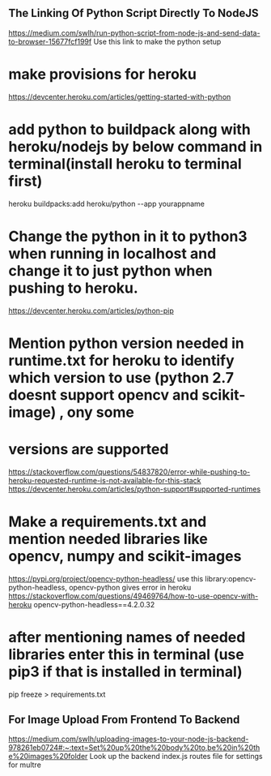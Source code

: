 ## The Linking Of Python Script Directly To NodeJS
https://medium.com/swlh/run-python-script-from-node-js-and-send-data-to-browser-15677fcf199f
Use this link to make the python setup 

# make provisions for heroku
https://devcenter.heroku.com/articles/getting-started-with-python

# add python to buildpack along with heroku/nodejs by below command in terminal(install heroku to terminal first)
heroku buildpacks:add heroku/python --app yourappname


# Change the python in it to python3 when running in localhost and change it to just python when pushing to heroku. 
https://devcenter.heroku.com/articles/python-pip

# Mention python version needed in runtime.txt for heroku to identify which version to use (python 2.7 doesnt support opencv and scikit-image) , ony some
# versions are supported
https://stackoverflow.com/questions/54837820/error-while-pushing-to-heroku-requested-runtime-is-not-available-for-this-stack
https://devcenter.heroku.com/articles/python-support#supported-runtimes

# Make a requirements.txt and mention needed libraries like opencv, numpy and scikit-images

https://pypi.org/project/opencv-python-headless/   use this library:opencv-python-headless, opencv-python gives error in heroku
https://stackoverflow.com/questions/49469764/how-to-use-opencv-with-heroku
opencv-python-headless==4.2.0.32

# after mentioning names of needed libraries enter this in terminal (use pip3 if that is installed in terminal)
pip freeze > requirements.txt


## For Image Upload From Frontend To Backend
https://medium.com/swlh/uploading-images-to-your-node-js-backend-978261eb0724#:~:text=Set%20up%20the%20body%20to,be%20in%20the%20images%20folder
Look up the backend index.js routes file for settings for multre
